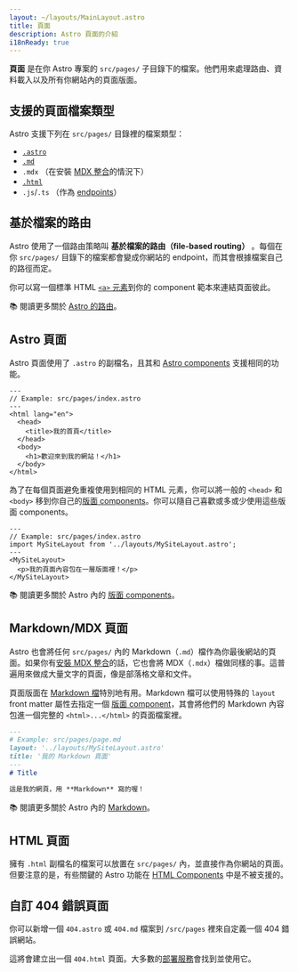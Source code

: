 ```yaml
---
layout: ~/layouts/MainLayout.astro
title: 頁面
description: Astro 頁面的介紹
i18nReady: true
---
```


**頁面** 是在你 Astro 專案的 `src/pages/` 子目錄下的檔案。他們用來處理路由、資料載入以及所有你網站內的頁面版面。

## 支援的頁面檔案類型

Astro 支援下列在 `src/pages/` 目錄裡的檔案類型：
- [`.astro`](#astro-頁面)
- [`.md`](#markdownmdx-頁面)
-  `.mdx` （在安裝 [MDX 整合](/zh-tw/guides/integrations-guide/mdx/#installation)的情況下）
- [`.html`](#html-頁面)
- `.js`/`.ts` （作為 [endpoints](/zh-tw/core-concepts/endpoints/)）

## 基於檔案的路由

Astro 使用了一個路由策略叫 **基於檔案的路由（file-based routing）** 。每個在你 `src/pages/` 目錄下的檔案都會變成你網站的 endpoint，而其會根據檔案自己的路徑而定。

你可以寫一個標準 HTML [`<a>` 元素](https://developer.mozilla.org/en-US/docs/Web/HTML/Element/a)到你的 component 範本來連結頁面彼此。

📚 閱讀更多關於 [Astro 的路由](/zh-tw/core-concepts/routing/)。

## Astro 頁面

Astro 頁面使用了 `.astro` 的副檔名，且其和 [Astro components](/zh-tw/core-concepts/astro-components/) 支援相同的功能。

```astro
---
// Example: src/pages/index.astro
---
<html lang="en">
  <head>
    <title>我的首頁</title>
  </head>
  <body>
    <h1>歡迎來到我的網站！</h1>
  </body>
</html>
```

為了在每個頁面避免重複使用到相同的 HTML 元素，你可以將一般的 `<head>` 和 `<body>` 移到你自己的[版面 components](/zh-tw/core-concepts/layouts/)。你可以隨自己喜歡或多或少使用這些版面 components。

```astro {3} /</?MySiteLayout>/
---
// Example: src/pages/index.astro
import MySiteLayout from '../layouts/MySiteLayout.astro';
---
<MySiteLayout>
  <p>我的頁面內容包在一層版面裡！</p>
</MySiteLayout>
```

📚 閱讀更多關於 Astro 內的 [版面 components](/zh-tw/core-concepts/layouts/)。

## Markdown/MDX 頁面

Astro 也會將任何 `src/pages/` 內的 Markdown（`.md`）檔作為你最後網站的頁面。如果你有[安裝 MDX 整合](/zh-tw/guides/integrations-guide/mdx/#installation)的話，它也會將 MDX（`.mdx`）檔做同樣的事。這普遍用來做成大量文字的頁面，像是部落格文章和文件。

頁面版面在 [Markdown 檔](#markdownmdx-頁面)特別地有用。Markdown 檔可以使用特殊的 `layout` front matter 屬性去指定一個 [版面 component](/zh-tw/core-concepts/layouts/)，其會將他們的 Markdown 內容包進一個完整的 `<html>...</html>` 的頁面檔案裡。

```md {3}
---
# Example: src/pages/page.md
layout: '../layouts/MySiteLayout.astro'
title: '我的 Markdown 頁面'
---
# Title

這是我的網頁，用 **Markdown** 寫的喔！
```

📚 閱讀更多關於 Astro 內的 [Markdown](/zh-tw/guides/markdown-content/)。

## HTML 頁面

擁有 `.html` 副檔名的檔案可以放置在 `src/pages/` 內，並直接作為你網站的頁面。但要注意的是，有些關鍵的 Astro 功能在 [HTML Components](/zh-tw/core-concepts/astro-components/#html-components) 中是不被支援的。

## 自訂 404 錯誤頁面

你可以新增一個 `404.astro` 或 `404.md` 檔案到 `/src/pages` 裡來自定義一個 404 錯誤網站。

這將會建立出一個 `404.html` 頁面。大多數的[部署服務](/zh-tw/guides/deploy/)會找到並使用它。

